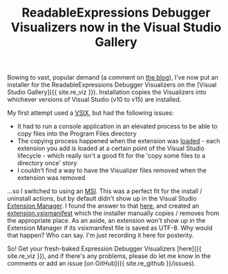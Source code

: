 ﻿---
layout: post
title: ReadableExpressions Debugger Visualizers now in the Visual Studio Gallery
excerpt: Bowing to vast, popular demand (one comment), I've now put an installer for the ReadableExpressions Debugger Visualizers on the Visual Studio Gallery.
tags: [ReadableExpressions, Debugging]
---

Bowing to vast, popular demand (a comment on [the blog](readable-expression-trees-debug-visualizer)),
I've now put an installer for the ReadableExpressions Debugger Visualizers on the 
[Visual Studio Gallery]({{ site.re_viz }}). Installation copies the Visualizers into whichever versions 
of Visual Studio (v10 to v15) are installed.

My first attempt used a [VSIX](https://blogs.msdn.microsoft.com/quanto/2009/05/26/what-is-a-vsix), 
but had the following issues:

- It had to run a console application in an elevated process to be able to copy files into the Program 
  Files directory
- The copying process happened when the extension was 
  [loaded](https://msdn.microsoft.com/en-ca/library/dd293638.aspx?f=255&MSPPError=-2147217396) - each
  extension you add is loaded at a certain point of the Visual Studio lifecycle - which really isn't
  a good fit for the 'copy some files to a directory once' story
- I couldn't find a way to have the Visualizer files removed when the extension was removed

...so I switched to using an [MSI](https://blogs.msdn.microsoft.com/visualstudio/2009/10/26/vsix-and-msi). 
This was a perfect fit for the install / uninstall actions, but by default didn't show up in the Visual 
Studio [Extension Manager](https://weblogs.asp.net/scottgu/visual-studio-2010-extension-manager-and-the-new-vs-2010-powercommands-extension). 
I found the answer to that [here](https://blogs.msdn.microsoft.com/visualstudio/2009/10/26/vsix-and-msi), 
and created an [extension.vsixmanifest](https://msdn.microsoft.com/en-us/library/ee943167.aspx) which 
the installer manually copies / removes from the appropriate place. As an aside, an extension won't 
show up in the Extension Manager if its vsixmanifest file is saved as UTF-8. Why would that happen? 
Who can say. I'm just recording it here for posterity.

So! Get your fresh-baked Expression Debugger Visualizers [here]({{ site.re_viz }}), and if there's 
any problems, please do let me know in the comments or add an issue [on GitHub]({{ site.re_github }}/issues).